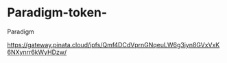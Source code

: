 # Paradigm-token-
Paradigm

https://gateway.pinata.cloud/ipfs/Qmf4DCdVprnGNqeuLW6g3iyn8GVxVxK6NXynrr6kWyHDzw/
